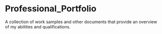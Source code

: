 # Professional_Portfolio
A collection of work samples and other documents that provide an overview of my abilities and qualifications.
